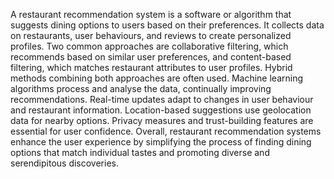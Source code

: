 A restaurant recommendation system is a software or algorithm that suggests dining options to users based on their preferences. It collects data on restaurants, user behaviours, and reviews to create personalized profiles. Two common approaches are collaborative filtering, which recommends based on similar user preferences, and content-based filtering, which matches restaurant attributes to user profiles. 
Hybrid methods combining both approaches are often used. Machine learning algorithms process and analyse the data, continually improving recommendations. Real-time updates adapt to changes in user behaviour and restaurant information. Location-based suggestions use geolocation data for nearby options.
Privacy measures and trust-building features are essential for user confidence. Overall, restaurant recommendation systems enhance the user experience by simplifying the process of finding dining options that match individual tastes and promoting diverse and serendipitous discoveries.

